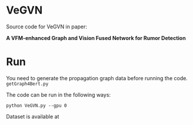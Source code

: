 # VeGVN
Source code for VeGVN in paper:

**A VFM-enhanced Graph and Vision Fused Network for Rumor Detection**

# Run
You need to generate the propagation graph data before running the code. `getGraph4Bert.py`

The code can be run in the following ways:

```
python VeGVN.py --gpu 0
```

Dataset is available at
